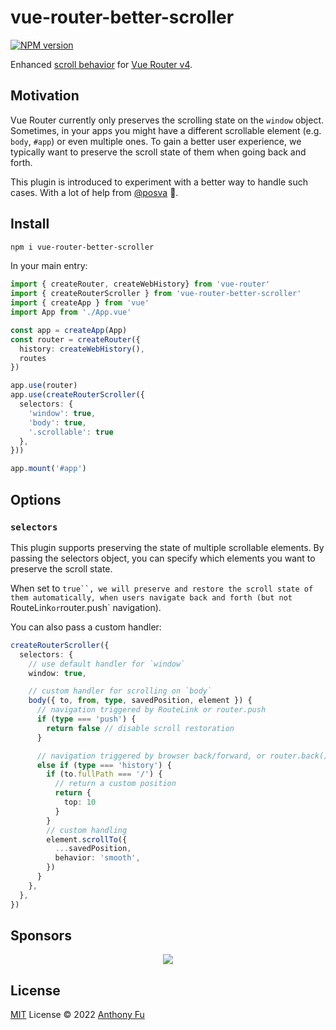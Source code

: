 # vue-router-better-scroller

[![NPM version](https://img.shields.io/npm/v/vue-router-better-scroller?color=a1b858&label=)](https://www.npmjs.com/package/vue-router-better-scroller)

Enhanced [scroll behavior](https://router.vuejs.org/guide/advanced/scroll-behavior.html) for [Vue Router v4](https://router.vuejs.org/).

## Motivation

Vue Router currently only preserves the scrolling state on the `window` object. Sometimes, in your apps you might have a different scrollable element (e.g. `body`, `#app`) or even multiple ones. To gain a better user experience, we typically want to preserve the scroll state of them when going back and forth.

This plugin is introduced to experiment with a better way to handle such cases. With a lot of help from [@posva](https://github.com/posva) 🙏.

## Install

```bash
npm i vue-router-better-scroller
```

In your main entry:
  
```ts
import { createRouter, createWebHistory} from 'vue-router'
import { createRouterScroller } from 'vue-router-better-scroller'
import { createApp } from 'vue'
import App from './App.vue'

const app = createApp(App)
const router = createRouter({
  history: createWebHistory(),
  routes
})

app.use(router)
app.use(createRouterScroller({
  selectors: {
    'window': true,
    'body': true,
    '.scrollable': true
  },
}))

app.mount('#app')
```

## Options

### `selectors`

This plugin supports preserving the state of multiple scrollable elements. By passing the selectors object, you can specify which elements you want to preserve the scroll state.

When set to `true``, we will preserve and restore the scroll state of them automatically, when users navigate back and forth (but not `RouteLink` or `router.push` navigation).

You can also pass a custom handler: 

```ts
createRouterScroller({
  selectors: {
    // use default handler for `window`
    window: true,

    // custom handler for scrolling on `body`
    body({ to, from, type, savedPosition, element }) {
      // navigation triggered by RouteLink or router.push
      if (type === 'push') {
        return false // disable scroll restoration
      }

      // navigation triggered by browser back/forward, or router.back()
      else if (type === 'history') {
        if (to.fullPath === '/') {
          // return a custom position
          return {
            top: 10
          }
        }
        // custom handling
        element.scrollTo({
          ...savedPosition,
          behavior: 'smooth',
        })
      }
    },
  },
})
```

## Sponsors

<p align="center">
  <a href="https://cdn.jsdelivr.net/gh/antfu/static/sponsors.svg">
    <img src='https://cdn.jsdelivr.net/gh/antfu/static/sponsors.svg'/>
  </a>
</p>

## License

[MIT](./LICENSE) License © 2022 [Anthony Fu](https://github.com/antfu)

